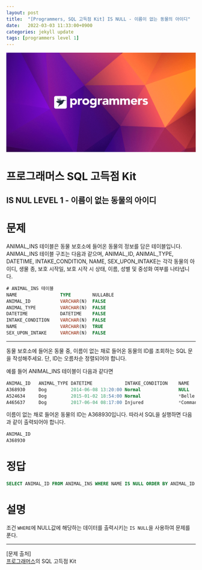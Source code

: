 ```yaml
---
layout: post
title:  "[Programmers, SQL 고득점 Kit] IS NULL - 이름이 없는 동물의 아이디"
date:   2022-03-03 11:33:00+0900
categories: jekyll update
tags: [programmers level 1]
---
```


<p align="center"><img src="/assets/img/blog/정보/프로그래머스.png"></p>

# 프로그래머스 SQL 고득점 Kit
## IS NUL LEVEL 1 - 이름이 없는 동물의 아이디

# 문제
ANIMAL_INS 테이블은 동물 보호소에 들어온 동물의 정보를 담은 테이블입니다. ANIMAL_INS 테이블 구조는 다음과 같으며, ANIMAL_ID, ANIMAL_TYPE, DATETIME, INTAKE_CONDITION, NAME, SEX_UPON_INTAKE는 각각 동물의 아이디, 생물 종, 보호 시작일, 보호 시작 시 상태, 이름, 성별 및 중성화 여부를 나타냅니다.  

```sql
# ANIMAL_INS 테이블
NAME                TYPE        NULLABLE
ANIMAL_ID           VARCHAR(N)	FALSE
ANIMAL_TYPE         VARCHAR(N)	FALSE
DATETIME            DATETIME	FALSE
INTAKE_CONDITION    VARCHAR(N)	FALSE
NAME                VARCHAR(N)	TRUE
SEX_UPON_INTAKE     VARCHAR(N)	FALSE
```
  
---
  
동물 보호소에 들어온 동물 중, 이름이 없는 채로 들어온 동물의 ID를 조회하는 SQL 문을 작성해주세요. 단, ID는 오름차순 정렬되어야 합니다.

예를 들어 ANIMAL_INS 테이블이 다음과 같다면
```sql
ANIMAL_ID	ANIMAL_TYPE	DATETIME	        INTAKE_CONDITION	NAME	SEX_UPON_INTAKE
A368930	    Dog	        2014-06-08 13:20:00	Normal	            NULL	Spayed Female
A524634	    Dog	        2015-01-02 18:54:00	Normal	            *Belle	Intact Female
A465637	    Dog	        2017-06-04 08:17:00	Injured	            *Commander	Neutered Male
```
이름이 없는 채로 들어온 동물의 ID는 A368930입니다. 따라서 SQL을 실행하면 다음과 같이 출력되어야 합니다.
```sql
ANIMAL_ID
A368930
```
# 정답
```sql
SELECT ANIMAL_ID FROM ANIMAL_INS WHERE NAME IS NULL ORDER BY ANIMAL_ID
```
  
# 설명
조건 `WHERE`에 NULL값에 해당하는 데이터를 출력시키는 `IS NULL`을 사용하여 문제를 푼다.
  

---
[문제 출처]  
[프로그래머스](https://programmers.co.kr/)의 SQL 고득점 Kit  